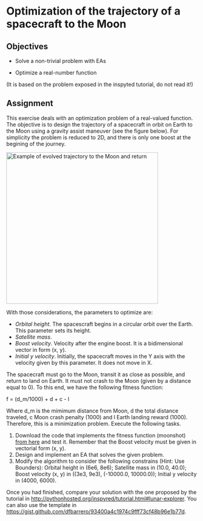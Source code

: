 # Optimization of the trajectory of a spacecraft to the Moon

## Objectives

* Solve a non-trivial problem with EAs

* Optimize a real-number function

(It is based on the problem exposed in the inspyted tutorial, do not read it!)

## Assignment

This exercise deals with an optimization problem of a real-valued function. The objective is to design the trajectory of a spacecraft in orbit on Earth to the Moon using a gravity assist maneuver (see the figure below). For simplicity the problem is reduced to 2D, and there is only one boost at the begining of the journey. 

<img src="figs/moonshot.jpg" width="400" alt="Example of evolved trajectory to the Moon and return">

With those considerations, the parameters to optimize are:

* *Orbital height*. The spacescraft begins in a circular orbit over the Earth. This parameter sets its height.
* *Satellite mass*. 
* *Boost velocity*. Velocity after the engine boost. It is a bidimensional vector in form (x, y).
* *Initial y velocity*. Initially, the spacecraft moves in the Y axis with the velocity given by this parameter. It does not move in X.

The spacecraft must go to the Moon, transit it as close as possible, and return to land on Earth. It must not crash to the Moon (given by a distance equal to 0). To this end, we have the following fitness function:

f = (d_m/1000) + d + c - l

Where d_m is the mimimum distance from Moon, d the total distance traveled, c Moon crash penalty (1000) and l Earth landing reward (1000). Therefore, this is a minimization problem. Execute the following tasks.

1. Download the code that implements the fitness function (moonshot) [from here](code/moonshotshort.py) and test it. Remember that the Boost velocity must be given in vectorial form (x, y).
2. Design and implement an EA that solves the given problem.
3. Modify the algorithm to consider the following constrains (Hint: Use Bounders): Orbital height in (6e6, 8e6); Satellite mass in (10.0, 40.0); Boost velocity (x, y) in ((3e3, 9e3), (-10000.0, 10000.0)); Initial y velocity in (4000, 6000).

Once you had finished, compare your solution with the one proposed by the tutorial in http://pythonhosted.org/inspyred/tutorial.html#lunar-explorer. You can also use the template in https://gist.github.com/dfbarrero/93400a4c1974c9fff73cf48b96e1b77d.


